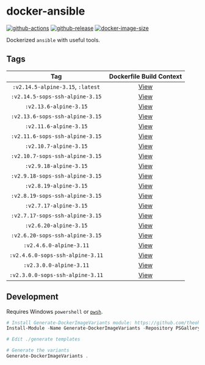 # docker-ansible

[![github-actions](https://github.com/theohbrothers/docker-ansible/workflows/ci-master-pr/badge.svg)](https://github.com/theohbrothers/docker-ansible/actions)
[![github-release](https://img.shields.io/github/v/release/theohbrothers/docker-ansible?style=flat-square)](https://github.com/theohbrothers/docker-ansible/releases/)
[![docker-image-size](https://img.shields.io/docker/image-size/theohbrothers/docker-ansible/latest)](https://hub.docker.com/r/theohbrothers/docker-ansible)

Dockerized `ansible` with useful tools.

## Tags

| Tag | Dockerfile Build Context |
|:-------:|:---------:|
| `:v2.14.5-alpine-3.15`, `:latest` | [View](variants/v2.14.5-alpine-3.15) |
| `:v2.14.5-sops-ssh-alpine-3.15` | [View](variants/v2.14.5-sops-ssh-alpine-3.15) |
| `:v2.13.6-alpine-3.15` | [View](variants/v2.13.6-alpine-3.15) |
| `:v2.13.6-sops-ssh-alpine-3.15` | [View](variants/v2.13.6-sops-ssh-alpine-3.15) |
| `:v2.11.6-alpine-3.15` | [View](variants/v2.11.6-alpine-3.15) |
| `:v2.11.6-sops-ssh-alpine-3.15` | [View](variants/v2.11.6-sops-ssh-alpine-3.15) |
| `:v2.10.7-alpine-3.15` | [View](variants/v2.10.7-alpine-3.15) |
| `:v2.10.7-sops-ssh-alpine-3.15` | [View](variants/v2.10.7-sops-ssh-alpine-3.15) |
| `:v2.9.18-alpine-3.15` | [View](variants/v2.9.18-alpine-3.15) |
| `:v2.9.18-sops-ssh-alpine-3.15` | [View](variants/v2.9.18-sops-ssh-alpine-3.15) |
| `:v2.8.19-alpine-3.15` | [View](variants/v2.8.19-alpine-3.15) |
| `:v2.8.19-sops-ssh-alpine-3.15` | [View](variants/v2.8.19-sops-ssh-alpine-3.15) |
| `:v2.7.17-alpine-3.15` | [View](variants/v2.7.17-alpine-3.15) |
| `:v2.7.17-sops-ssh-alpine-3.15` | [View](variants/v2.7.17-sops-ssh-alpine-3.15) |
| `:v2.6.20-alpine-3.15` | [View](variants/v2.6.20-alpine-3.15) |
| `:v2.6.20-sops-ssh-alpine-3.15` | [View](variants/v2.6.20-sops-ssh-alpine-3.15) |
| `:v2.4.6.0-alpine-3.11` | [View](variants/v2.4.6.0-alpine-3.11) |
| `:v2.4.6.0-sops-ssh-alpine-3.11` | [View](variants/v2.4.6.0-sops-ssh-alpine-3.11) |
| `:v2.3.0.0-alpine-3.11` | [View](variants/v2.3.0.0-alpine-3.11) |
| `:v2.3.0.0-sops-ssh-alpine-3.11` | [View](variants/v2.3.0.0-sops-ssh-alpine-3.11) |

## Development

Requires Windows `powershell` or [`pwsh`](https://github.com/PowerShell/PowerShell).

```powershell
# Install Generate-DockerImageVariants module: https://github.com/theohbrothers/Generate-DockerImageVariants
Install-Module -Name Generate-DockerImageVariants -Repository PSGallery -Scope CurrentUser -Force -Verbose

# Edit ./generate templates

# Generate the variants
Generate-DockerImageVariants .
```
